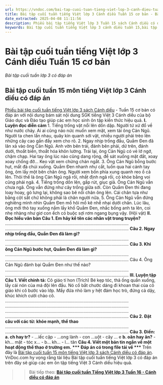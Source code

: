 ```yaml
---
url: https://vndoc.com/bai-tap-cuoi-tuan-tieng-viet-lop-3-canh-dieu-tuan-15-co-ban-310726
title: Bài tập cuối tuần tiếng Việt lớp 3 Cánh diều Tuần 15 cơ bản - Bài tập cuối tuần lớp 3 có đáp án - VnDoc.com
date_extracted: 2025-04-08 11:11:56
description: Phiếu bài tập tiếng Việt lớp 3 Tuần 15 sách Cánh diều có đáp án bao gồm nhiều dạng bài tập tiếng Việt cơ bản khác nhau giúp các em ôn tập kiến thức hiệu quả.
keywords: Bài tập cuối tuần tiếng Việt lớp 3 cánh diều tuần 15,bài tập cuối tuần tiếng việt 3 tuần 15,bài tập cuối tuần môn tiếng việt lớp 3 cánh diều tuần 15,bài tập cuối tuần tiếng việt lớp 3 sách cánh diều tuần 15,bài tập cuối tuần 15 môn tiếng việt lớp 3 cánh diều,bài tập cuối tuần 15 tiếng việt 3 cánh diều,bài tập tiếng việt lớp 3 tuần 15,phiếu bài tập tiếng việt lớp 3 tuần 15,đề tiếng việt lớp 3 tuần 15
---
```


# Bài tập cuối tuần tiếng Việt lớp 3 Cánh diều Tuần 15 cơ bản
 _Bài tập cuối tuần lớp 3 có đáp án_
## Bài tập cuối tuần 15 môn tiếng Việt lớp 3 Cánh diều có đáp án
[Phiếu bài tập cuối tuần tiếng Việt lớp 3 sách Cánh diều](<https://vndoc.com/bai-tap-cuoi-tuan-lop-3-mon-tieng-viet-canh-dieu>) \- Tuần 15 cơ bản có đáp án với nội dung bám sát nội dung SGK tiếng Việt 3 Cánh diều của bộ Giáo dục và Đào tạo giúp các em học sinh ôn tập kiến thức hiệu quả.
**I. Luyện đọc diễn cảm**
1\. Tiếng trống vật nổi lên dồn dập. Người tứ xứ đổ về như nước chảy. Ai ai cũng náo nức muốn xem mặt, xem tài ông Cản Ngũ. Người ta chen lấn nhau, quây kín quanh sới vật, nhiều người phải trèo lên những cây cao gần đấy xem cho rõ.
2\. Ngay nhịp trống đầu, Quắm Đen đã lăn xả vào ông Cản Ngũ. Anh vờn bên trái, đánh bên phải, dứ trên, đánh dưới, thoắt biến, thoắt hóa khôn lường. Trái lại, ông Cản Ngũ có vẻ lớ ngớ, chậm chạp. Hai tay ông lúc nào cũng dang rộng, để sát xuống mặt đất, xoay xoay chống đỡ… Keo vật xem chừng chán ngắt.
3\. Ông Cản Ngũ bỗng bước hụt, mất đà chúi xuống. Quắm Đen nhanh như cắt, luồn qua hai cánh tay ông, ôm lấy một bên chân ông. Người xem bốn phía xung quanh reo ồ cả lên. Thôi thế là ông Cản Ngũ ngã rồi, nhất định ngã rồi, có khỏe bằng voi cũng phải ngã.
4\. Tiếng trống dồn lên, gấp rút, giục giã. Ông Cản Ngũ vẫn chưa ngã. Ông vẫn đứng như cây trồng giữa sới. Còn Quắm Đen thì đang loay hoay, gò lưng lại, không sao bê nổi chân ông lên. Cái chân tựa như bằng cột sắt chứ không phải là chân người nữa.
5\. Ông Cản Ngũ vẫn đứng nghiêng mình nhìn Quắm Đen mồ hôi mồ kê nhễ nhại dưới chân. Lúc lâu, ông mới thò tay xuống nắm lấy khố Quắm Đen, nhấc bổng anh ta lên, coi nhẹ nhàng như giơ con ếch có buộc sợi rơm ngang bụng vậy.
\(Hội vật\)
**II. Đọc hiểu văn bản**
**Câu 1. Em hãy kể tên các nhân vật trong truyện?**
.....................................................................................................
.....................................................................................................
**Câu 2. Ngay nhịp trống đầu, Quắn Đen đã làm gì?**
.....................................................................................................
.....................................................................................................
**Câu 3. Khi ông Cản Ngũ bước hụt, Quắm Đen đã làm gì?**
.....................................................................................................
.....................................................................................................
Câu 4. Ông Cản Ngũ đánh bại Quắm Đen như thế nào?
.....................................................................................................
.....................................................................................................
**III. Luyện tập**
**Câu 1. Viết chính tả:**
Cô giáo tí hon
\(Trích\)
Bé kẹp tóc, thả ống quần xuống, lấy cái nón của má đội lên đầu. Nó cố bắt chước dáng đi khoan thai của cô giáo khi cô bước vào lớp. Mấy đứa nhỏ làm y hệt đám học trò, đứng cả dậy, khúc khích cười chào cô.
.....................................................................................................
.....................................................................................................
.....................................................................................................
.....................................................................................................
**Câu 2. Đặt câu với các từ: khỏe mạnh, thể thao**
.....................................................................................................
.....................................................................................................
**Câu 3. Điền:**
**a. ch hay tr?**
\- …iếc cặp
\- …ong lành
\- con …uột
\- cây … e
**b. oăn hay ăn?**
\- kh… mặt
\- tóc x…
\- b… kh…
\- l… tăn
**Câu 4. Viết một bản tin ngắn về một hoạt động thể thao ở trường em.**
**\*\*\* Đáp án có trong file tải về \*\*\***
Trên đây là [Bài tập cuối tuần 15 môn tiếng Việt lớp 3 sách Cánh diều có đáp án](<https://vndoc.com/bai-tap-cuoi-tuan-tieng-viet-lop-3-canh-dieu-tuan-15-co-ban-310726>). VnDoc.com hy vọng rằng tài liệu Bài tập cuối tuần tiếng Việt lớp 3 có đáp án trên đây sẽ giúp các em ôn tập tiếng Việt 3 Cánh diều hiệu quả.
>> Bài tiếp theo: [**Bài tập cuối tuần Tiếng Việt lớp 3 Tuần 16 - Cánh diều có đáp án**](<https://vndoc.com/bai-tap-cuoi-tuan-tieng-viet-lop-3-canh-dieu-tuan-16-co-ban-310727>)
